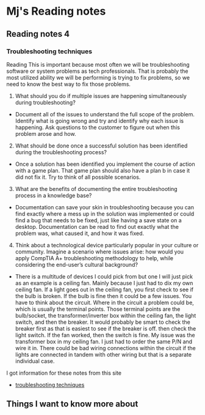 # Mj's Reading notes

## Reading notes 4

### Troubleshooting techniques

Reading
This is important because most often we will be troubleshooting software or system problems as tech professionals. That is probably the most utilized ability we will be performing is trying to fix problems, so we need to know the best way to fix those problems.

1. What should you do if multiple issues are happening simultaneously during troubleshooting?
- Document all of the issues to understand the full scope of the problem. Identify what is going wrong and try and identify why each issue is happening. Ask questions to the customer to figure out when this problem arose and how. 
2. What should be done once a successful solution has been identified during the troubleshooting process?
- Once a solution has been identified you implement the course of action with a game plan. That game plan should also have a plan b in case it did not fix it. Try to think of all possible scenarios. 
3. What are the benefits of documenting the entire troubleshooting process in a knowledge base?
- Documentation can save your skin in troubleshooting because you can find exactly where a mess up in the solution was implemented or could find a bug that needs to be fixed, just like having a save state on a desktop. Documentation can be read to find out exactly what the problem was, what caused it, and how it was fixed.  
4. Think about a technological device particularly popular in your culture or community. Imagine a scenario where issues arise: how would you apply CompTIA A+ troubleshooting methodology to help, while considering the end-user’s cultural background?
- There is a multitude of devices I could pick from but one I will just pick as an example is a ceiling fan. Mainly because I just had to dix my own ceiling fan. If a light goes out in the ceiling fan, you first check to see if the bulb is broken. If the bulb is fine then it could be a few issues. You have to think about the circuit. Where in the circuit a problem could be, which is usually the terminal points. Those terminal points are the bulb/socket, the transformer/inverter box within the ceiling fan, the light switch, and then the breaker. It would probably be smart to check the breaker first as that is easiest to see if the breaker is off. then check the light switch. If the fan worked, then the switch is fine. My issue was the transformer box in my ceiling fan. I just had to order the same P/N and wire it in. There could be bad wiring connections within the circuit if the lights are connected in tandem with other wiring but that is a separate individual case. 

I got information for these notes from this site 
- [troubleshooting techniques](https://www.professormesser.com/free-a-plus-training/220-902/how-to-troubleshoot/)

## Things I want to know more about 
